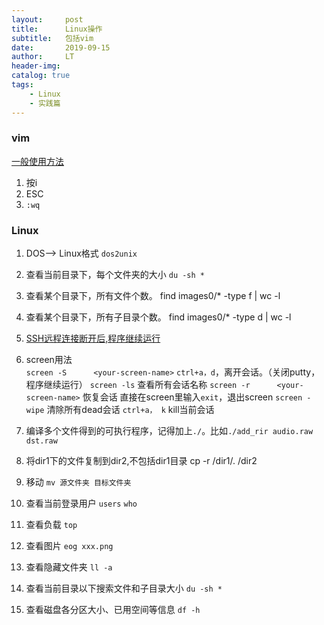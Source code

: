 ```yaml
---
layout:     post
title:      Linux操作
subtitle:   包括vim
date:       2019-09-15
author:     LT
header-img: 
catalog: true
tags:
    - Linux
    - 实践篇
---
```



### vim
[一般使用方法](http://hpc.whu.edu.cn/info/1035/1027.htm)
1. 按i
2. ESC
3. `:wq`

### Linux
1. DOS--> Linux格式
`dos2unix`
2. 查看当前目录下，每个文件夹的大小
` du -sh * `
3. 查看某个目录下，所有文件个数。
find images0/* -type f | wc -l
4. 查看某个目录下，所有子目录个数。
find images0/* -type d | wc -l
5. [SSH远程连接断开后,程序继续运行](https://www.cnblogs.com/gotodsp/p/6375005.html)
5. screen用法    
    `screen -S      <your-screen-name>`
    `ctrl+a，d`，离开会话。（关闭putty，程序继续运行）
    `screen -ls`       查看所有会话名称
    `screen -r      <your-screen-name>`  恢复会话
    直接在screen里输入`exit`，退出screen
    `screen -wipe`   清除所有dead会话
    `ctrl+a， k`     kill当前会话
6. 编译多个文件得到的可执行程序，记得加上`./`。比如`./add_rir audio.raw dst.raw`

7. 将dir1下的文件复制到dir2,不包括dir1目录
cp -r   /dir1/.   /dir2

8. 移动
`mv 源文件夹 目标文件夹`

9. 查看当前登录用户
`users`
`who`
10. 查看负载
`top`
11. 查看图片
`eog xxx.png`
12. 查看隐藏文件夹
`ll -a`
13. 查看当前目录以下搜索文件和子目录大小
`du -sh *`
14. 查看磁盘各分区大小、已用空间等信息
`df -h`